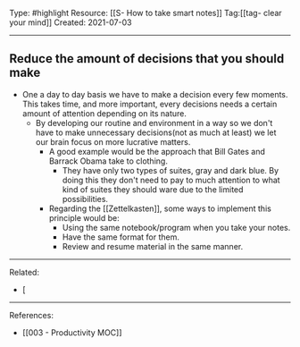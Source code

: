 Type: #highlight 
Resource: [[S- How to take smart notes]]
Tag:[[tag- clear your mind]]
Created: 2021-07-03

---
## Reduce the amount of decisions that you should make 
- One a day to day basis we have to make a decision every few moments. This takes time, and more important, every decisions needs a certain amount of attention depending on its nature.
	- By developing our routine and environment in a way so we don't have to make unnecessary decisions(not as much at least) we let our brain focus on more lucrative matters.
		- A good example would be the approach that Bill Gates and Barrack Obama take to clothing.
			- They have only two types of suites, gray and dark blue. By doing this they don't need to pay to much attention to what kind of suites they should ware due to the limited possibilities.
		- Regarding the [[Zettelkasten]], some ways to implement this principle would be:
			- Using the same notebook/program when you take your notes.
			- Have the same format for them.
			- Review and resume material in the same manner.

---
Related:
- [

---
References:
- [[003 - Productivity MOC]]
